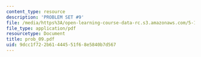 ```yaml
---
content_type: resource
description: 'PROBLEM SET #9'
file: /media/https%3A/open-learning-course-data-rc.s3.amazonaws.com/5-12-organic-chemistry-i-spring-2003/9dcc1f722b61444551f68e5840b7d567_prob_09.pdf
file_type: application/pdf
resourcetype: Document
title: prob_09.pdf
uid: 9dcc1f72-2b61-4445-51f6-8e5840b7d567
---
```

